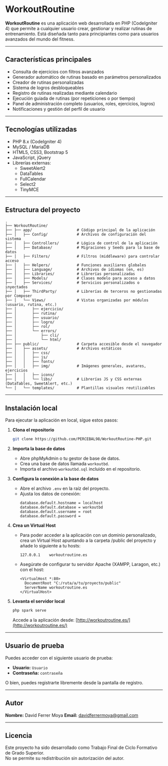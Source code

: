 # WorkoutRoutine

**WorkoutRoutine** es una aplicación web desarrollada en PHP (CodeIgniter 4) que permite a cualquier usuario crear, gestionar y realizar rutinas de entrenamiento. Está diseñada tanto para principiantes como para usuarios avanzados del mundo del fitness.

---

## Características principales

- Consulta de ejercicios con filtros avanzados
- Generador automático de rutinas basado en parámetros personalizados
- Creador de rutinas personalizadas
- Sistema de logros desbloqueables
- Registro de rutinas realizadas mediante calendario
- Ejecución guiada de rutinas (por repeticiones o por tiempo)
- Panel de administración completo (usuarios, roles, ejercicios, logros)
- Notificaciones y gestión del perfil de usuario

---

## Tecnologías utilizadas

- PHP 8.x (CodeIgniter 4)
- MySQL / MariaDB
- HTML5, CSS3, Bootstrap 5
- JavaScript, jQuery
- Librerías externas:
  - SweetAlert2
  - DataTables
  - FullCalendar
  - Select2
  - TinyMCE

---

## Estructura del proyecto

```
.
├── WorkoutRoutine/
├── ├── app/                    # Código principal de la aplicación
├── │   ├── Config/             # Archivos de configuración del sistema
├── │   ├── Controllers/        # Lógica de control de la aplicación
├── │   ├── Database/           # Migraciones y Seeds para la base de datos
├── │   ├── Filters/            # Filtros (middleware) para controlar acceso
├── │   ├── Helpers/            # Funciones auxiliares globales
├── │   ├── Language/           # Archivos de idiomas (en, es)
├── │   ├── Libraries/          # Librerías personalizadas
├── │   ├── Models/             # Clases modelo para acceso a datos
├── │   ├── Services/           # Servicios personalizados o inyectados
├── │   ├── ThirdParty/         # Librerías de terceros no gestionadas por Composer
├── │   └── Views/              # Vistas organizadas por módulos (usuario, rutina, etc.)
├── │       ├── ejercicio/
├── │       ├── rutina/
├── │       ├── usuario/
├── │       ├── logro/
├── │       ├── rol/
├── │       └── errors/
├── │           ├── cli/
├── │           └── html/
├── ├── public/                 # Carpeta accesible desde el navegador
├── │   ├── assets/             # Archivos estáticos
├── │   │   ├── css/
├── │   │   ├── js/
├── │   │   ├── fonts/
├── │   │   ├── img/            # Imágenes generales, avatares, ejercicios
├── │   │   ├── icons/
├── │   │   └── libs/           # Librerías JS y CSS externas (DataTables, SweetAlert, etc.)
└── │   └── templates/          # Plantillas visuales reutilizables
```

---

## Instalación local

Para ejecutar la aplicación en local, sigue estos pasos:

1. **Clona el repositorio**
   ```bash
   git clone https://github.com/PERCEBAL98/WorkoutRoutine-PHP.git
   ```

2. **Importa la base de datos**
   - Abre phpMyAdmin o tu gestor de base de datos.
   - Crea una base de datos llamada `workoutbd`.
   - Importa el archivo `workoutbd.sql` incluido en el repositorio.

3. **Configura la conexión a la base de datos**
   - Abre el archivo `.env` en la raíz del proyecto.
   - Ajusta los datos de conexión:
     ```
     database.default.hostname = localhost
     database.default.database = workoutbd
     database.default.username = root
     database.default.password = 
     ```

4. **Crea un Virtual Host**
   - Para poder acceder a la aplicación con un dominio personalizado, crea un Virtual Host apuntando a la carpeta /public del proyecto y añade lo siguiente a tu hosts:
     ```
     127.0.0.1    workoutroutine.es
     ```
   - Asegúrate de configurar tu servidor Apache (XAMPP, Laragon, etc.) con el host:
     ```
     <VirtualHost *:80>
       DocumentRoot "C:/ruta/a/tu/proyecto/public"
       ServerName workoutroutine.es
     </VirtualHost>
     ```

5. **Levanta el servidor local**
   ```bash
   php spark serve
   ```
   Accede a la aplicación desde: [http://workoutroutine.es/](http://workoutroutine.es/)

---

## Usuario de prueba

Puedes acceder con el siguiente usuario de prueba:

- **Usuario:** `Usuario`
- **Contraseña:** `contraseña`

O bien, puedes registrarte libremente desde la pantalla de registro.

---

## Autor

**Nombre:** David Ferrer Moya
**Email:** davidferrermoya@gmail.com

---

## Licencia

Este proyecto ha sido desarrollado como Trabajo Final de Ciclo Formativo de Grado Superior.  
No se permite su redistribución sin autorización del autor.
